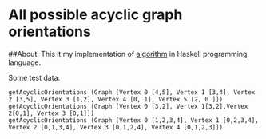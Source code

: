 # All possible acyclic graph orientations

##About:
This it my implementation of [algorithm](https://www.cos.ufrj.br/uploadfile/es40596.pdf) in Haskell programming language.

Some test data:
```
getAcyclicOrientations (Graph [Vertex 0 [4,5], Vertex 1 [3,4], Vertex 2 [3,5], Vertex 3 [1,2], Vertex 4 [0, 1], Vertex 5 [2, 0 ]])
getAcyclicOrientations (Graph [Vertex 0 [3,2], Vertex 1[3,2],Vertex 2[0,1], Vertex 3 [0,1]])
getAcyclicOrientations (Graph [Vertex 0 [1,2,3,4], Vertex 1 [0,2,3,4], Vertex 2 [0,1,3,4], Vertex 3 [0,1,2,4], Vertex 4 [0,1,2,3]])
```
